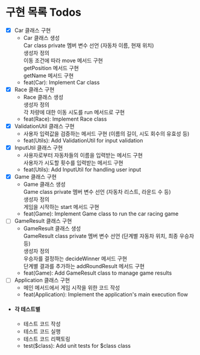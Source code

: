 # 구현 목록 Todos
- [x] Car 클래스 구현
  - Car 클래스 생성  
    Car class private 멤버 변수 선언 (자동차 이름, 현재 위치)  
    생성자 정의  
    이동 조건에 따라 move 메서드 구현  
    getPosition 메서드 구현  
    getName 메서드 구현   
  - feat(Car): Implement Car class  
- [x] Race 클래스 구현
  - Race 클래스 생성  
    생성자 정의  
    각 차량에 대한 이동 시도를 run 메서드로 구현   
  - feat(Race): Implement Race class
- [x] ValidationUtil 클래스 구현
  -  사용자 입력값을 검증하는 메서드 구현 (이름의 길이, 시도 회수의 유효성 등)
  - feat(Utils): Add ValidationUtil for input validation
- [x] InputUtil 클래스 구현
  - 사용자로부터 자동차들의 이름을 입력받는 메서드 구현  
    사용자가 시도할 횟수를 입력받는 메서드 구현
  - feat(Utils): Add InputUtil for handling user input
- [x] Game 클래스 구현
  - Game 클래스 생성  
    Game class private 멤버 변수 선언 (자동차 리스트, 라운드 수 등)  
    생성자 정의  
    게임을 시작하는 start 메서드 구현
  - feat(Game): Implement Game class to run the car racing game
- [ ] GameResult 클래스 구현
  - GameResult 클래스 생성  
    GameResult class private 멤버 변수 선언 (단계별 자동차 위치, 최종 우승자 등)  
    생성자 정의  
    우승자를 결정하는 decideWinner 메서드 구현  
    단계별 결과를 추가하는 addRoundResult 메서드 구현  
  - feat(Game): Add GameResult class to manage game results
- [ ] Application 클래스 구현
  - 메인 메서드에서 게임 시작을 위한 코드 작성
  - feat(Application): Implement the application's main execution flow
- ####   각 테스트별
  - 테스트 코드 작성
  - 테스트 코드 실행
  - 테스트 코드 리팩토링
  - test($class): Add unit tests for $class class 
